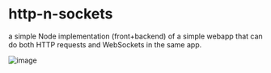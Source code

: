# http-n-sockets
a simple Node implementation (front+backend) of a simple webapp that can do both HTTP requests and WebSockets in the same app.


![image](https://github.com/user-attachments/assets/2e2ab9cf-0a1c-460f-b390-eb0b5c78cb56)
